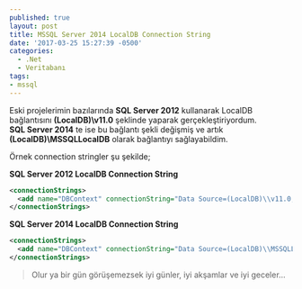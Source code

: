 ```yaml
---
published: true
layout: post
title: MSSQL Server 2014 LocalDB Connection String
date: '2017-03-25 15:27:39 -0500'
categories:
  - .Net
  - Veritabanı
tags:
- mssql
---
```

Eski projelerimin bazılarında **SQL Server 2012** kullanarak LocalDB bağlantısını **(LocalDB)\\v11.0** şeklinde yaparak gerçekleştiriyordum. **SQL Server 2014** te ise bu bağlantı şekli değişmiş ve artık **(LocalDB)\\MSSQLLocalDB** olarak bağlantıyı sağlayabildim.
<!--more-->
Örnek connection stringler şu şekilde;

**SQL Server 2012 LocalDB Connection String**

```xml
<connectionStrings>
  <add name="DBContext" connectionString="Data Source=(LocalDB)\\v11.0;AttachDbFilename=|DataDirectory|\\Database.mdf;Integrated Security=True;" providerName="System.Data.SqlClient" />
</connectionStrings>
```

**SQL Server 2014 LocalDB Connection String**

```xml
<connectionStrings>
  <add name="DBContext" connectionString="Data Source=(LocalDB)\\MSSQLLocalDB;AttachDbFilename=|DataDirectory|\\Database.mdf;Integrated Security=True;" providerName="System.Data.SqlClient" />
</connectionStrings>
```

> Olur ya bir gün görüşemezsek iyi günler, iyi akşamlar ve iyi geceler…